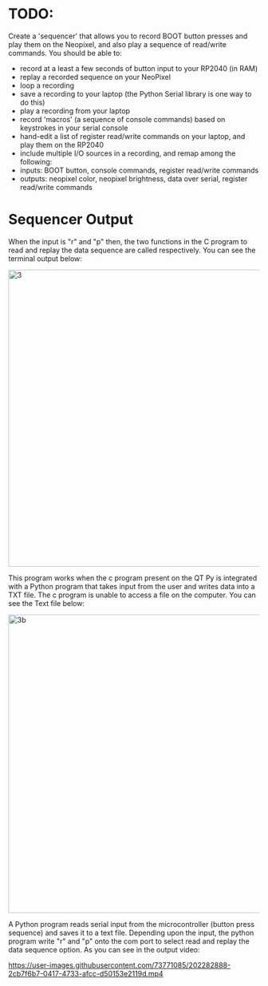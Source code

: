 # TODO: #
Create a 'sequencer' that allows you to record BOOT button presses and play them on the Neopixel, and also play a sequence of read/write commands. You should be able to:

* record at a least a few seconds of button input to your RP2040 (in RAM)
* replay a recorded sequence on your NeoPixel
* loop a recording
* save a recording to your laptop (the Python Serial library is one way to do this)
* play a recording from your laptop
* record 'macros' (a sequence of console commands) based on keystrokes in your serial console
* hand-edit a list of register read/write commands on your laptop, and play them on the RP2040
* include multiple I/O sources in a recording, and remap among the following:
* inputs: BOOT button, console commands, register read/write commands
* outputs: neopixel color, neopixel brightness, data over serial, register read/write commands

# Sequencer Output #

When the input is "r" and "p" then, the two functions in the C program to read and replay the data sequence are called respectively. You can see the terminal output below:

<img width="595" alt="3" src="https://user-images.githubusercontent.com/114259992/202714440-b7afa0c3-a5a8-46c7-80c0-9746baea4442.png">

This program works when the c program present on the QT Py is integrated with a Python program that takes input from the user and writes data into a TXT file. The c program is unable to access a file on the computer. You can see the Text file below:

<img width="598" alt="3b" src="https://user-images.githubusercontent.com/114259992/202714420-ae4bf3ab-66a1-4124-84cd-b5779499f747.png">

A Python program reads serial input from the microcontroller (button press sequence) and saves it to 
a text file. Depending upon the input, the python program write "r" and "p" onto the com port to select read and replay the data sequence option. As you can see in the output video:


https://user-images.githubusercontent.com/73771085/202282888-2cb7f6b7-0417-4733-afcc-d50153e2119d.mp4


